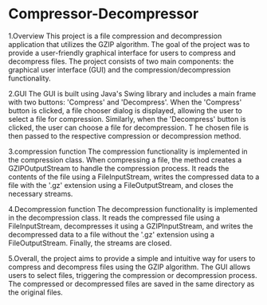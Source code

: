 # Compressor-Decompressor
1.Overview
This project is a file compression and decompression application that utilizes the GZIP algorithm. 
The goal of the project was to provide a user-friendly graphical interface for users to compress and decompress files.
The project consists of two main components: the graphical user interface (GUI) and the compression/decompression functionality.

2.GUI
The GUI is built using Java's Swing library and includes a main frame with two buttons:
'Compress' and 'Decompress'. When the 'Compress' button is clicked, a file chooser dialog is displayed, allowing the user to select a file for compression.
Similarly, when the 'Decompress' button is clicked, the user can choose a file for decompression. T
he chosen file is then passed to the respective compression or decompression method.

3.compression function
The compression functionality is implemented in the compression class.
When compressing a file, the method creates a GZIPOutputStream to handle the compression process.
It reads the contents of the file using a FileInputStream, writes the compressed data to a file with the '.gz' extension using a FileOutputStream,
and closes the necessary streams.

4.Decompression function
The decompression functionality is implemented in the decompression class.
It reads the compressed file using a FileInputStream, decompresses it using a GZIPInputStream, 
and writes the decompressed data to a file without the '.gz' extension using a FileOutputStream. Finally, the streams are closed.

5.Overall, the project aims to provide a simple and intuitive way for users to compress and decompress files using the GZIP algorithm.
The GUI allows users to select files, triggering the compression or decompression process.
The compressed or decompressed files are saved in the same directory as the original files.
